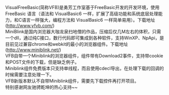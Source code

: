VisualFreeBasic(简称VFB)是勇芳工作室基于FreeBasic开发的开发环境，使用 FreeBasic 语言（语法和 VisualBasic6 一样，扩展了高级功能和系统底层处理能力，和C语言一样强大，编程方法和 VisualBasic6 一样简单易用）。下载地址(http://www.yfvb.com/)<br />
MiniBlink是国内浏览器大咖龙泉扫地僧的作品，压缩后仅几M左右的体积，只需一个dll，通过纯C接口，数行代码即可集成到各种软件，支持WinXP、NpApi，是目前见过兼容chrome和webkit的最小的浏览器组件。下载地址(http://www.miniblink.net/)<br />
VFB自带一个Miniblink的浏览器组件，组件带有Download2事件，支持带cookie和POST文件的下载，但是缺乏例子。<br />
Miniblink组件免费版本只支持单线程，而且使用cdecl导出，在处理下载的回调的时候需要注意处理一下。<br />
VFB新版本默认不自带Miniblink组件，需要先下载控件再打开项目。<br />
特别感谢网友驰骋乾坤的热心支持~~
